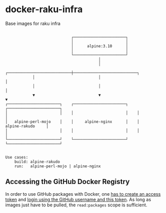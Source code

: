# docker-raku-infra
Base images for raku infra

```

                             ┌───────────────────────┐                             
                             │                       │                             
                             │      alpine:3.10      │                             
                             │                       │                             
                             └───────────────────────┘                             
                                         │                                         
                                         │                                         
            ┌────────────────────────────┼────────────────────────────┐            
            │                            │                            │            
            │                            │                            │            
            ▼                            ▼                            ▼            
┌───────────────────────┐    ┌───────────────────────┐    ┌───────────────────────┐
│                       │    │                       │    │                       │
│   alpine-perl-mojo    │    │     alpine-nginx      │    │     alpine-rakudo     │
│                       │    │                       │    │                       │
└───────────────────────┘    └───────────────────────┘    └───────────────────────┘


Use cases:
    build: alpine-rakudo
    run:   alpine-perl-mojo | alpine-nginx
```

## Accessing the GitHub Docker Registry

In order to use GitHub packages with Docker, one [has to create an access token](https://help.github.com/en/github/authenticating-to-github/creating-a-personal-access-token-for-the-command-line) and [login using the GitHub username and this token](https://help.github.com/en/packages/using-github-packages-with-your-projects-ecosystem/configuring-docker-for-use-with-github-packages). As long as images just have to be pulled, the `read:packages` scope is sufficient.
